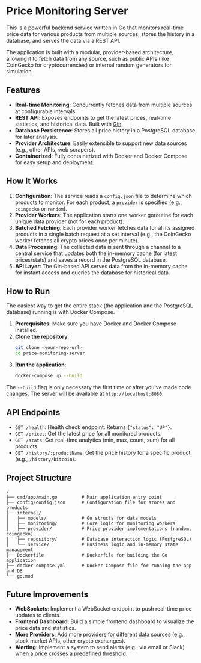 # Price Monitoring Server

This is a powerful backend service written in Go that monitors real-time price data for various products from multiple sources, stores the history in a database, and serves the data via a REST API.

The application is built with a modular, provider-based architecture, allowing it to fetch data from any source, such as public APIs (like CoinGecko for cryptocurrencies) or internal random generators for simulation.

## Features

- **Real-time Monitoring**: Concurrently fetches data from multiple sources at configurable intervals.
- **REST API**: Exposes endpoints to get the latest prices, real-time statistics, and historical data. Built with [Gin](https://github.com/gin-gonic/gin).
- **Database Persistence**: Stores all price history in a PostgreSQL database for later analysis.
- **Provider Architecture**: Easily extensible to support new data sources (e.g., other APIs, web scrapers).
- **Containerized**: Fully containerized with Docker and Docker Compose for easy setup and deployment.

## How It Works

1.  **Configuration**: The service reads a `config.json` file to determine which products to monitor. For each product, a `provider` is specified (e.g., `coingecko` or `random`).
2.  **Provider Workers**: The application starts one worker goroutine for each unique data provider (not for each product).
3.  **Batched Fetching**: Each provider worker fetches data for all its assigned products in a single batch request at a set interval (e.g., the CoinGecko worker fetches all crypto prices once per minute).
4.  **Data Processing**: The collected data is sent through a channel to a central service that updates both the in-memory cache (for latest prices/stats) and saves a record in the PostgreSQL database.
5.  **API Layer**: The Gin-based API serves data from the in-memory cache for instant access and queries the database for historical data.

## How to Run

The easiest way to get the entire stack (the application and the PostgreSQL database) running is with Docker Compose.

1.  **Prerequisites**: Make sure you have Docker and Docker Compose installed.
2.  **Clone the repository**:
    ```bash
    git clone <your-repo-url>
    cd price-monitoring-server
    ```
3.  **Run the application**:
    ```bash
    docker-compose up --build
    ```
The `--build` flag is only necessary the first time or after you've made code changes. The server will be available at `http://localhost:8080`.

## API Endpoints

- `GET /health`: Health check endpoint. Returns `{"status": "UP"}`.
- `GET /prices`: Get the latest price for all monitored products.
- `GET /stats`: Get real-time analytics (min, max, count, sum) for all products.
- `GET /history/:productName`: Get the price history for a specific product (e.g., `/history/bitcoin`).

## Project Structure

```
/
├── cmd/app/main.go         # Main application entry point
├── config/config.json      # Configuration file for stores and products
├── internal/
│   ├── models/             # Go structs for data models
│   ├── monitoring/         # Core logic for monitoring workers
│   ├── provider/           # Price provider implementations (random, coingecko)
│   ├── repository/         # Database interaction logic (PostgreSQL)
│   └── service/            # Business logic and in-memory state management
├── Dockerfile              # Dockerfile for building the Go application
├── docker-compose.yml      # Docker Compose file for running the app and DB
└── go.mod
```

## Future Improvements

- **WebSockets**: Implement a WebSocket endpoint to push real-time price updates to clients.
- **Frontend Dashboard**: Build a simple frontend dashboard to visualize the price data and statistics.
- **More Providers**: Add more providers for different data sources (e.g., stock market APIs, other crypto exchanges).
- **Alerting**: Implement a system to send alerts (e.g., via email or Slack) when a price crosses a predefined threshold.
